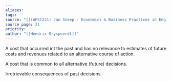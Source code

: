```yaml
---
aliases: 
tags: 
source: "[[(APSC221) Jan Sneep - Economics & Business Practices in Engineering.pdf#page=21&selection=11,1,13,4|(APSC221) Jan Sneep - Economics & Business Practices in Engineering, page 21]]"
source page: 21
priority: 
author: "[[Hendrix Gryspeerdt]]"
---
```

A cost that occurred int the past and has no relevance to estimates of future costs and revenues related to an alternative course of action.

A cost that is common to all alternative (future) decisions.

Irretrievable consequences of past decisions.